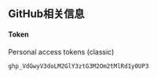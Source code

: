 ## GitHub相关信息

#### Token

Personal access tokens (classic)

```swift
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
```

